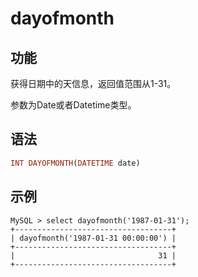 # dayofmonth

## 功能

获得日期中的天信息，返回值范围从1-31。

参数为Date或者Datetime类型。

## 语法

```Haskell
INT DAYOFMONTH(DATETIME date)
```

## 示例

```Plain Text
MySQL > select dayofmonth('1987-01-31');
+-----------------------------------+
| dayofmonth('1987-01-31 00:00:00') |
+-----------------------------------+
|                                31 |
+-----------------------------------+
```
